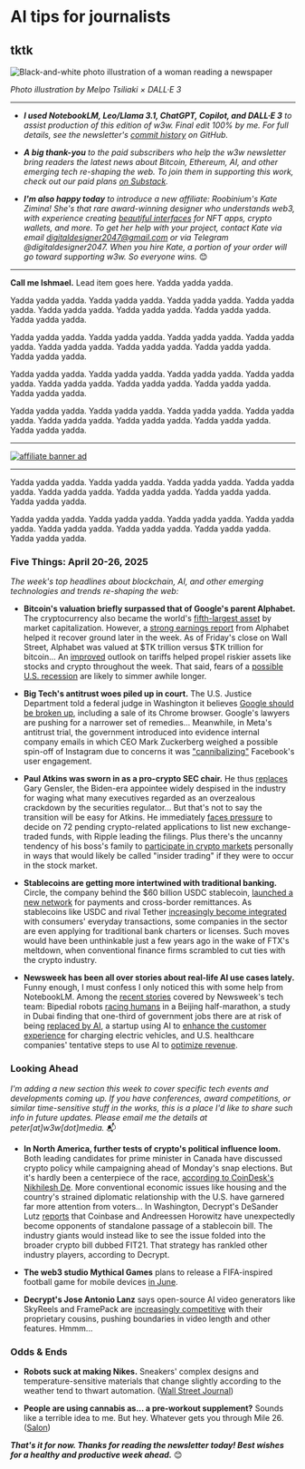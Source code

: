 <!-- In the next revision, writehtrough 5 Things items yourself! -->

# AI tips for journalists <!-- Need AI prompts to generate better hed, subhead later, when lead item is finished. -->
## tktk

![Black-and-white photo illustration of a woman reading a newspaper](https://w3w.news/img/newsreader-illo-melpo-tsiliaki-DALLE3-1920.jpg)

*Photo illustration by Melpo Tsiliaki × DALL·E 3*

<hr>

- _**I used NotebookLM, Leo/Llama 3.1, ChatGPT, Copilot, and DALL·E 3** to assist production of this edition of w3w. Final edit 100% by me. For full details, see the newsletter's [commit history](https://github.com/peteramckay/w3wnewsletter/commits) on GitHub._ <!-- Editroster as needed. -->

- _**A big thank-you** to the paid subscribers who help the w3w newsletter bring readers the latest news about Bitcoin, Ethereum, AI, and other emerging tech re-shaping the web. To join them in supporting this work, check out our paid plans [on Substack](https://w3wnews.substack.com/subscribe)._

- _**I'm also happy today** to introduce a new affiliate: Roobinium's Kate Zimina! She's that rare award-winning designer who understands web3, with experience creating [beautiful interfaces](https://dribbble.com/roobinium) for NFT apps, crypto wallets, and more. To get her help with your project, contact Kate via email digitaldesigner2047@gmail.com or via Telegram @digitaldesigner2047. When you hire Kate, a portion of your order will go toward supporting w3w. So everyone wins._ 😊

<hr>

<!-- REPORTERTIP: Riff on recent experiments with NotebookLM. Feed old data and documents into the thing as training data. Use it for notetaking. Accelerate your learning about AI. -->

**Call me Ishmael.** Lead item goes here. Yadda yadda yadda.

 Yadda yadda yadda. Yadda yadda yadda. Yadda yadda yadda. Yadda yadda yadda. Yadda yadda yadda. Yadda yadda yadda. Yadda yadda yadda. Yadda yadda yadda.

 Yadda yadda yadda. Yadda yadda yadda. Yadda yadda yadda. Yadda yadda yadda. Yadda yadda yadda. Yadda yadda yadda. Yadda yadda yadda. Yadda yadda yadda.

 Yadda yadda yadda. Yadda yadda yadda. Yadda yadda yadda. Yadda yadda yadda. Yadda yadda yadda. Yadda yadda yadda. Yadda yadda yadda. Yadda yadda yadda.

 Yadda yadda yadda. Yadda yadda yadda. Yadda yadda yadda. Yadda yadda yadda. Yadda yadda yadda. Yadda yadda yadda. Yadda yadda yadda. Yadda yadda yadda.

 <hr>

 [![affiliate banner ad](https://w3w.news/img/affiliate-kz-letter.png)](
 https://dribbble.com/roobinium)

 <hr>

 Yadda yadda yadda. Yadda yadda yadda. Yadda yadda yadda. Yadda yadda yadda. Yadda yadda yadda. Yadda yadda yadda. Yadda yadda yadda. Yadda yadda yadda.

  Yadda yadda yadda. Yadda yadda yadda. Yadda yadda yadda. Yadda yadda yadda. Yadda yadda yadda. Yadda yadda yadda. Yadda yadda yadda. Yadda yadda yadda.

### Five Things: April 20-26, 2025

*The week's top headlines about blockchain, AI, and other emerging technologies and trends re-shaping the web:*

- **Bitcoin's valuation briefly surpassed that of Google's parent Alphabet.** The cryptocurrency also became the world's [fifth-largest asset](https://www.coindesk.com/markets/2025/04/23/bitcoin-becomes-fifth-largest-global-asset-surpasses-google-s-market-cap) by market capitalization. However, a [strong earnings report](https://finance.yahoo.com/news/google-stock-rises-after-it-beats-on-earnings-raises-dividend-and-authorizes-70-billion-in-buybacks-192027323.html) from Alphabet helped it recover ground later in the week. As of Friday's close on Wall Street, Alphabet was valued at $TK trillion versus $TK trillion for bitcoin... <!-- Update after Friday's close. --> An [improved](https://www.reuters.com/world/china/china-considers-exempting-some-goods-us-tariffs-source-says-2025-04-25/) outlook on tariffs helped propel riskier assets like stocks and crypto throughout the week. That said, fears of a [possible U.S. recession](https://www.yahoo.com/news/imf-raises-us-recession-risk-192909541.html) are likely to simmer awhile longer.

- **Big Tech's antitrust woes piled up in court.** The U.S. Justice Department told a federal judge in Washington it believes [Google should be broken up](https://news.google.com/read/CBMiiAFBVV95cUxPb0J4YWpWUW1aSXZUeUdkT0lPUnNvWFRIYzRRaWVhUmFzSlduSUNNWGpzRGxlT0xhaWtJU0J3ZVlPUWJkamhhY2xtZXV6TTVOOWZNUElYODV3dVFIRGxKcTN4Y0Z2U2l4OWR0d1djeXJBZDROS0xSLWU5QXNHOVpTYjk0QUxvckww?hl=en-US&gl=US&ceid=US%3Aen), including a sale of its Chrome browser. Google's lawyers are pushing for a narrower set of remedies... Meanwhile, in Meta's antitrust trial, the government introduced into evidence internal company emails in which CEO Mark Zuckerberg weighed a possible spin-off of Instagram due to concerns it was ["cannibalizing"](https://techcrunch.com/2025/04/21/mark-zuckerberg-once-suggested-spinning-out-instagram-as-a-solution-to-its-cannibalization-of-facebook/) Facebook's user engagement.

- **Paul Atkins was sworn in as a pro-crypto SEC chair.** He thus [replaces](https://www.upi.com/Top_News/US/2025/04/22/Paul-Atkins-sworn-in-sec-chairman/6911745372094/) Gary Gensler, the Biden-era appointee widely despised in the industry for waging what many executives regarded as an overzealous crackdown by the securities regulator... But that's not to say the transition will be easy for Atkins. He immediately [faces pressure](https://www.ibtimes.com/new-sec-chair-paul-atkins-under-pressure-72-crypto-related-etf-applications-xrp-leads-filings-3770850) to decide on 72 pending crypto-related applications to list new exchange-traded funds, with Ripple leading the filings. Plus there's the uncanny tendency of his boss's family to [participate in crypto markets](https://www.coindesk.com/markets/2025/04/23/trump-coin-jumps-70-on-president-s-dinner-event-for-top-token-holders) personally in ways that would likely be called "insider trading" if they were to occur in the stock market.

- **Stablecoins are getting more intertwined with traditional banking.** Circle, the company behind the $60 billion USDC stablecoin, [launched a new network](https://www.theblock.co/post/351720/circle-launches-payments-network-to-connect-banks-and-stablecoins) for payments and cross-border remittances. As stablecoins like USDC and rival Tether [increasingly become integrated](https://www.wsj.com/finance/currencies/crypto-knocks-on-the-door-of-a-banking-world-that-shut-it-out-082b3968?st=zDQWDU&reflink=desktopwebshare_permalink) with consumers' everyday transactions, some companies in the sector are even applying for traditional bank charters or licenses. Such moves would have been unthinkable just a few years ago in the wake of FTX's meltdown, when conventional finance firms scrambled to cut ties with the crypto industry.

- **Newsweek has been all over stories about real-life AI use cases lately.** Funny enough, I must confess I only noticed this with some help from NotebookLM. Among the [recent stories](https://www.newsweek.com/topic/artificial-intelligence) covered by Newsweek's tech team: Bipedial robots [racing humans](https://www.newsweek.com/robots-race-humans-beijing-half-marathon-2025) in a Beijing half-marathon, a study in Dubai finding that one-third of government jobs there are at risk of being [replaced by AI](https://www.newsweek.com/ai-impact-artificial-intelligence-dubai-uae-2062953), a startup using AI to [enhance the customer experience](https://www.newsweek.com/ai-enabled-electric-vehicle-charging-coming-this-year-2062193) for charging electric vehicles, and U.S. healthcare companies' tentative steps to use AI to [optimize revenue](https://www.newsweek.com/ai-powered-claims-tools-healthcare-revenue-cycle-access-health-2062141).  

### Looking Ahead

*I'm adding a new section this week to cover specific tech events and developments coming up.  If you have conferences, award competitions, or similar time-sensitive stuff in the works, this is a place I'd like to share such info in future updates. Please email me the details at peter[at]w3w[dot]media.* 📬

- **In North America, further tests of crypto's political influence loom.** Both leading candidates for prime minister in Canada have discussed crypto policy while campaigning ahead of Monday's snap elections. But it's hardly been a centerpiece of the race, [according to CoinDesk's Nikhilesh De](https://www.coindesk.com/policy/2025/04/23/previewing-the-canadian-elections-crypto-angle). More conventional economic issues like housing and the country's strained diplomatic relationship with the U.S. have garnered far more attention from voters... In Washington, Decrypt's DeSander Lutz [reports](https://decrypt.co/315996/crypto-company-coinbase-stop-pro-crypto-bill-passing) that Coinbase and Andreessen Horowitz have unexpectedly become opponents of standalone passage of a stablecoin bill. The industry giants would instead like to see the issue folded into the broader crypto bill dubbed FIT21. That strategy has rankled other industry players, according to Decrypt.

- **The web3 studio Mythical Games** plans to release a FIFA-inspired football game for mobile devices [in June](https://www.theblock.co/post/351731/crypto-fifa-video-game-launching-on-mobile-devices-in-june).

- **Decrypt's Jose Antonio Lanz** says open-source AI video generators like SkyReels and FramePack are [increasingly competitive](https://decrypt.co/316027/open-source-video-generators-full-length-movies) with their proprietary cousins, pushing boundaries in video length and other features. Hmmm...

### Odds & Ends

- **Robots suck at making Nikes.** Sneakers' complex designs and temperature-sensitive materials that change slightly according to the weather tend to thwart automation. ([Wall Street Journal](https://www.wsj.com/economy/trade/why-its-so-difficult-for-robots-to-make-your-nike-sneakers-47b882b5?st=uLg1h4&reflink=desktopwebshare_permalink))

-  **People are using cannabis as... a pre-workout supplement?** Sounds like a terrible idea to me. But hey. Whatever gets you through Mile 26. ([Salon](https://www.salon.com/2025/04/19/couch-potatoes-no-more-stoners-are-using-cannabis-to-help-them-exercise-and-reach-a-runners-high/))

_**That's it for now. Thanks for reading the newsletter today! Best wishes for a healthy and productive week ahead.**_ 😊 <!-- Boilerplate needs fleshing out. Add "about" link, email address, etc. -->
